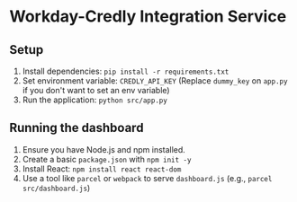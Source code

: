 # Workday-Credly Integration Service

## Setup

1.  Install dependencies: `pip install -r requirements.txt`
2.  Set environment variable: `CREDLY_API_KEY` (Replace `dummy_key` on `app.py` if you don't want to set an env variable)
3.  Run the application: `python src/app.py`

## Running the dashboard

1. Ensure you have Node.js and npm installed.
2.  Create a basic `package.json` with `npm init -y`
3.  Install React: `npm install react react-dom`
4.  Use a tool like `parcel` or `webpack` to serve `dashboard.js` (e.g., `parcel src/dashboard.js`)